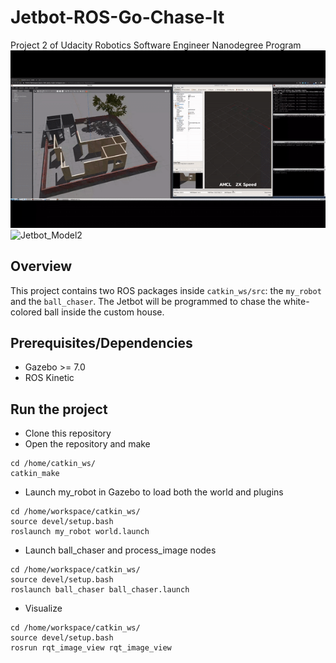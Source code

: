 # Jetbot-ROS-Go-Chase-It
Project 2 of Udacity Robotics Software Engineer Nanodegree Program
[![Demo_Video](/videos/RoboND-Robot-Where-Am-I.gif)](https://youtu.be/7qT1GUH5DjM)
![Jetbot_Model2](images/jetbot_model_2.png)  
## Overview  
This project contains two ROS packages inside `catkin_ws/src`: the `my_robot` and the `ball_chaser`. The Jetbot will be programmed to chase the white-colored ball inside the custom house. 

## Prerequisites/Dependencies  
* Gazebo >= 7.0  
* ROS Kinetic  

## Run the project  
* Clone this repository
* Open the repository and make  
```
cd /home/catkin_ws/
catkin_make
```
* Launch my_robot in Gazebo to load both the world and plugins  
```
cd /home/workspace/catkin_ws/
source devel/setup.bash
roslaunch my_robot world.launch
```  
* Launch ball_chaser and process_image nodes  
```
cd /home/workspace/catkin_ws/
source devel/setup.bash
roslaunch ball_chaser ball_chaser.launch
```  
* Visualize  
```
cd /home/workspace/catkin_ws/
source devel/setup.bash
rosrun rqt_image_view rqt_image_view  
```  
